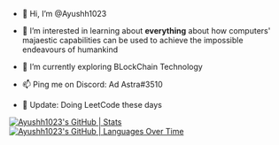 - 👋 Hi, I’m @Ayushh1023
- 👀 I’m interested in learning about **everything** about how computers' majaestic capabilities can be used to achieve the impossible endeavours of humankind  
- 🌱 I’m currently exploring BLockChain Technology
- 📫 Ping me on Discord: Ad Astra#3510

- 📜 Update: Doing LeetCode these days
<!---
Ayushh1023/Ayushh1023 is a ✨ special ✨ repository because its `README.md` (this file) appears on your GitHub profile.
You can click the Preview link to take a look at your changes.
--->

[![Ayushh1023's GitHub | Stats](https://stats.quine.sh/Ayushh1023/github?theme=dark)](https://quine.sh)
[![Ayushh1023's GitHub | Languages Over Time](https://stats.quine.sh/Ayushh1023/languages-over-time?theme=dark)](https://quine.sh)
